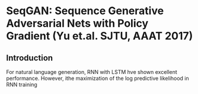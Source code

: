 # SeqGAN: Sequence Generative Adversarial Nets with Policy Gradient (Yu et.al. SJTU, AAAT 2017)

## Introduction
For natural language generation, RNN with LSTM hve shown excellent performance. However, ithe maximization of the log predictive likelihood in RNN training 
